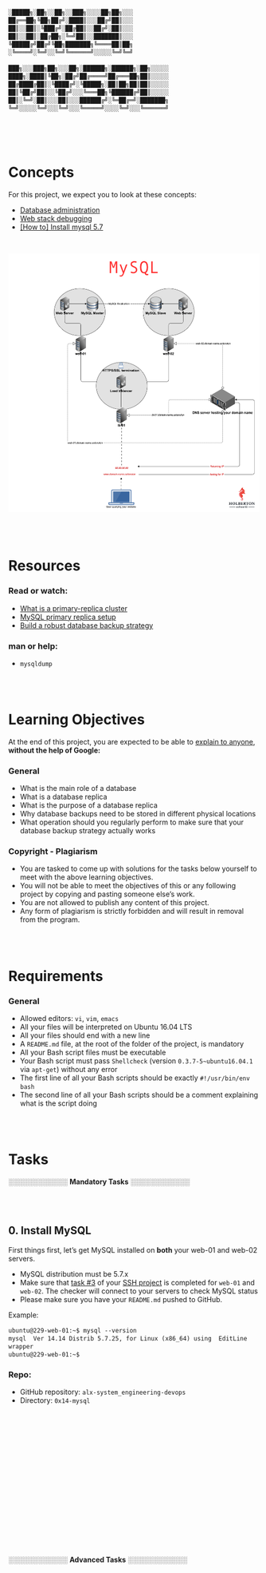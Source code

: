 ```
░█████╗░██╗░░██╗░░███╗░░░░██╗██╗░░░
██╔══██╗╚██╗██╔╝░████║░░░██╔╝██║░░░
██║░░██║░╚███╔╝░██╔██║░░██╔╝░██║░░░
██║░░██║░██╔██╗░╚═╝██║░░███████║░░░
╚█████╔╝██╔╝╚██╗███████╗╚════██║██╗
░╚════╝░╚═╝░░╚═╝╚══════╝░░░░░╚═╝╚═╝

███╗░░░███╗██╗░░░██╗░██████╗░██████╗░██╗░░░░░
████╗░████║╚██╗░██╔╝██╔════╝██╔═══██╗██║░░░░░
██╔████╔██║░╚████╔╝░╚█████╗░██║██╗██║██║░░░░░
██║╚██╔╝██║░░╚██╔╝░░░╚═══██╗╚██████╔╝██║░░░░░
██║░╚═╝░██║░░░██║░░░██████╔╝░╚═██╔═╝░███████╗
╚═╝░░░░░╚═╝░░░╚═╝░░░╚═════╝░░░░╚═╝░░░╚══════╝
```



<br><br><br>

# Concepts



For this project, we expect you to look at these concepts:

* [Database administration](https://intranet.alxswe.com/concepts/49)
* [Web stack debugging](https://intranet.alxswe.com/concepts/68)
* [[How to] Install mysql 5.7](https://intranet.alxswe.com/concepts/100002)

<br>

![concept image](./images/concept.png)

<br><br>

# Resources

### Read or watch:

* [What is a primary-replica cluster](https://intranet.alxswe.com/rltoken/eojqG9FZbA6QVWN5P9cLzA)
* [MySQL primary replica setup](https://intranet.alxswe.com/rltoken/z2KVk2UKLMc0RvHMdJmYLg)
* [Build a robust database backup strategy](https://intranet.alxswe.com/rltoken/BharnxaLb-BDDYFywzME2Q)

### man or help:

* `mysqldump`

<br><br>


# Learning Objectives

At the end of this project, you are expected to be able to [explain to anyone](https://intranet.alxswe.com/rltoken/Lotf0yqq3mNeFHkrW67CZQ), <b>without the help of Google:</b>

### General

* What is the main role of a database
* What is a database replica
* What is the purpose of a database replica
* Why database backups need to be stored in different physical locations
* What operation should you regularly perform to make sure that your database backup strategy actually works

### Copyright - Plagiarism

* You are tasked to come up with solutions for the tasks below yourself to meet with the above learning objectives.
* You will not be able to meet the objectives of this or any following project by copying and pasting someone else’s work.
* You are not allowed to publish any content of this project.
* Any form of plagiarism is strictly forbidden and will result in removal from the program.


<br><br>


# Requirements


### General

* Allowed editors: `vi`, `vim`, `emacs`
* All your files will be interpreted on Ubuntu 16.04 LTS
* All your files should end with a new line
* A `README.md` file, at the root of the folder of the project, is mandatory
* All your Bash script files must be executable
* Your Bash script must pass `Shellcheck` (version `0.3.7-5~ubuntu16.04.1` via `apt-get`) without any error
* The first line of all your Bash scripts should be exactly `#!/usr/bin/env bash`
* The second line of all your Bash scripts should be a comment explaining what is the script doing


<br><br>

# Tasks

░░░░░░░░░░░░ <b>Mandatory Tasks</b> ░░░░░░░░░░░░

<br><br>

## 0. Install MySQL


First things first, let’s get MySQL installed on <b>both</b> your web-01 and web-02 servers.

* MySQL distribution must be 5.7.x
* Make sure that [task #3](https://intranet.alxswe.com/rltoken/h8QknQcmmLf7oT8esoWgvg) of your [SSH project](https://intranet.alxswe.com/rltoken/Wx_BrR5Sk8s3Ywl44-33wg) is completed for `web-01` and `web-02`. The checker will connect to your servers to check MySQL status
* Please make sure you have your `README.md` pushed to GitHub.

Example:


```
ubuntu@229-web-01:~$ mysql --version
mysql  Ver 14.14 Distrib 5.7.25, for Linux (x86_64) using  EditLine wrapper
ubuntu@229-web-01:~$
```



### Repo:

* GitHub repository: `alx-system_engineering-devops`
* Directory: `0x14-mysql`






<br><br>

<br><br>

<br><br>

<br><br>

<br><br>

<br><br>




░░░░░░░░░░░░ <b>Advanced Tasks</b> ░░░░░░░░░░░░